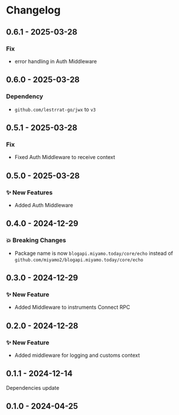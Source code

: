 # Changelog

## 0.6.1 - 2025-03-28

### Fix

- error handling in Auth Middleware

## 0.6.0 - 2025-03-28

### Dependency

- `github.com/lestrrat-go/jwx` to `v3`

## 0.5.1 - 2025-03-28

### Fix

- Fixed Auth Middleware to receive context

## 0.5.0 - 2025-03-28

### ✨ New Features

- Added Auth Middleware

## 0.4.0 - 2024-12-29

### 💥 Breaking Changes

- Package name is now `blogapi.miyamo.today/core/echo` instead of `github.com/miyamo2/blogapi.miyamo.today/core/echo`


## 0.3.0 - 2024-12-29

### ✨ New Feature

- Added Middleware to instruments Connect RPC

## 0.2.0 - 2024-12-28

### ✨ New Feature

- Added middleware for logging and customs context

## 0.1.1 - 2024-12-14

Dependencies update

## 0.1.0 - 2024-04-25
